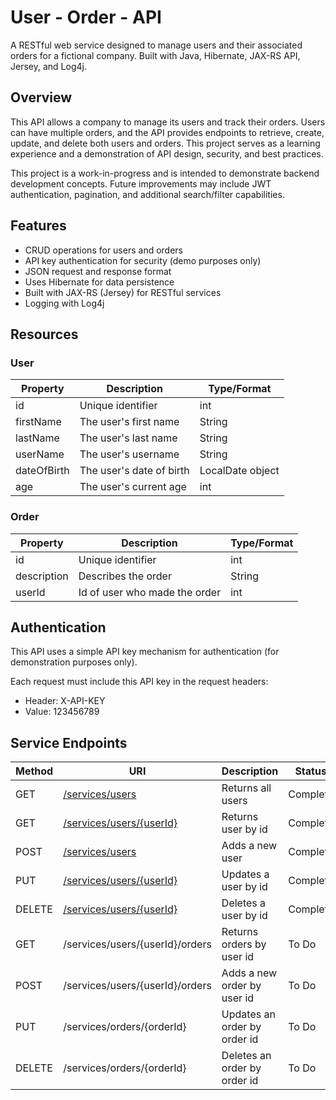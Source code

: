 # User - Order - API
A RESTful web service designed to manage users and their associated orders for 
a fictional company. Built with Java, Hibernate, JAX-RS API, Jersey, and Log4j.

## Overview
This API allows a company to manage its users and track their orders.
Users can have multiple orders, and the API provides endpoints to retrieve,
create, update, and delete both users and orders. This project serves as a
learning experience and a demonstration of API design, security, and best practices.

This project is a work-in-progress and is intended to demonstrate backend development 
concepts. Future improvements may include JWT authentication, pagination, and
additional search/filter capabilities.

## Features
* CRUD operations for users and orders
* API key authentication for security (demo purposes only)
* JSON request and response format
* Uses Hibernate for data persistence
* Built with JAX-RS (Jersey) for RESTful services
* Logging with Log4j

## Resources

### User

| Property    | Description              | Type/Format      |
|-------------|--------------------------|------------------|
| id          | Unique identifier        | int              |
| firstName   | The user's first name    | String           |
| lastName    | The user's last name     | String           |
| userName    | The user's username      | String           |
| dateOfBirth | The user's date of birth | LocalDate object |
| age         | The user's current age   | int              |


### Order
| Property    | Description                   | Type/Format |
|-------------|-------------------------------|-------------|
| id          | Unique identifier             | int         |
| description | Describes the order           | String      |
| userId      | Id of user who made the order | int         |

## Authentication
This API uses a simple API key mechanism for authentication (for demonstration purposes only).

Each request must include this API key in the request headers:

* Header: X-API-KEY
* Value: 123456789

## Service Endpoints

| Method | URI                                                        | Description               | Status   |
|--------|------------------------------------------------------------|---------------------------|----------|
| GET    | [/services/users](docs/details/get-all-users.md)           | Returns all users         | Complete |
| GET    | [/services/users/{userId}](docs/details/get-user-by-id.md) | Returns user by id        | Complete |
| POST   | [/services/users](docs/details/post-user.md)               | Adds a new user           | Complete |
| PUT    | [/services/users/{userId}](docs/details/put-user.md)       | Updates a user by id      | Complete |
| DELETE | [/services/users/{userId}](docs/details/delete-user.md)    | Deletes a user by id      | Complete |
| GET    | /services/users/{userId}/orders                            | Returns orders by user id | To Do    |
| POST   | /services/users/{userId}/orders                            | Adds a new order by user id |To Do    |
| PUT    | /services/orders/{orderId}                                 | Updates an order by order id |To Do    |
| DELETE | /services/orders/{orderId}                                 | Deletes an order by order id |To Do    |





